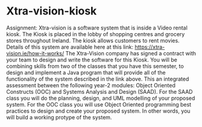 # Xtra-vision-kiosk
Assignment: 
Xtra-vision is a software system that is inside a Video rental kiosk. The Kiosk is placed in the lobby of shopping centres and grocery stores throughout Ireland. The kiosk allows customers to rent movies. Details of this system are available here at this link: https://xtra-vision.ie/how-it-works/
The Xtra-Vision company has signed a contract with your team to design and write the software for this Kiosk. You will be combining skills from two of the classes that you have this semester, to design and implement a Java program that will provide all of the functionality of the system described in the link above.
This an integrated assessment between the following year-2 modules: Object Oriented Constructs (OOC) and Systems Analysis and Design (SAAD). For the SAAD class you will do the planning, design, and UML modelling of your proposed system. For the OOC class you will use Object Oriented programming best practices to design and create your proposed system. In other words, you will build a working protype of the system.
